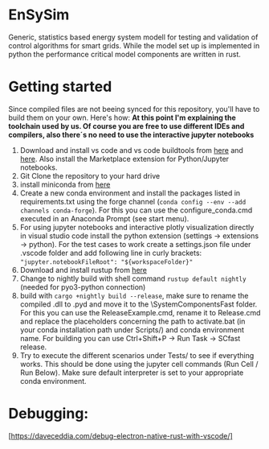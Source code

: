 # EnSySim

Generic, statistics based energy system modell for testing and validation of control algorithms for smart grids. While the model set up is implemented in python the performance critical model components are written in rust.

# Getting started

Since compiled files are not beeing synced for this repository, you'll have to build them on your own. Here's how:
__At this point I'm explaining the toolchain used by us. Of course you are free to use different IDEs and compilers, also there´s no need to use the interactive jupyter notebooks__


1. Download and install vs code and vs code buildtools from [here](https://visualstudio.microsoft.com/de/downloads/) and [here](https://visualstudio.microsoft.com/de/thank-you-downloading-visual-studio/?sku=BuildTools&rel=16). Also install the Marketplace extension for Python/Jupyter notebooks.
1. Git Clone the repository to your hard drive
1. install miniconda from [here](https://www.google.com/url?sa=t&rct=j&q=&esrc=s&source=web&cd=&cad=rja&uact=8&ved=2ahUKEwj-po7-g6HzAhX3RPEDHZxFA2gQFnoECA4QAw&url=https%3A%2F%2Fconda.io%2Fminiconda.html&usg=AOvVaw0mHTnCzKwOB8I7G-8HMT_V)
1. Create a new conda environment and install the packages listed in requirements.txt using the forge channel (`conda config --env --add channels conda-forge`). For this you can use the configure_conda.cmd executed in an Anaconda Prompt (see start menu).
1. For using jupyter notebooks and interactive plotly visualization directly in visual studio code install the python extension (settings -> extensions -> python). For the test cases to work create a settings.json file under .vscode folder and add following line in curly brackets: `"jupyter.notebookFileRoot": "${workspaceFolder}"`
1. Download and install rustup from [here](https://www.rust-lang.org/learn/get-started)
1. Change to nightly build with shell command `rustup default nightly` (needed for pyo3-python connection)
1. build with `cargo +nightly build --release`, make sure to rename the compiled .dll to .pyd and move it to the \SystemComponentsFast folder. For this you can use the ReleaseExample.cmd, rename it to Release.cmd and replace the placeholders concerning the path to activate.bat (in your conda installation path under Scripts/) and conda environment name. For building you can use Ctrl+Shift+P -> Run Task -> SCfast release.
1. Try to execute the different scenarios under Tests/ to see if everything works. This should be done using the jupyter cell commands (Run Cell / Run Below). Make sure default interpreter is set to your appropriate conda environment.

# Debugging:
[https://daveceddia.com/debug-electron-native-rust-with-vscode/]
